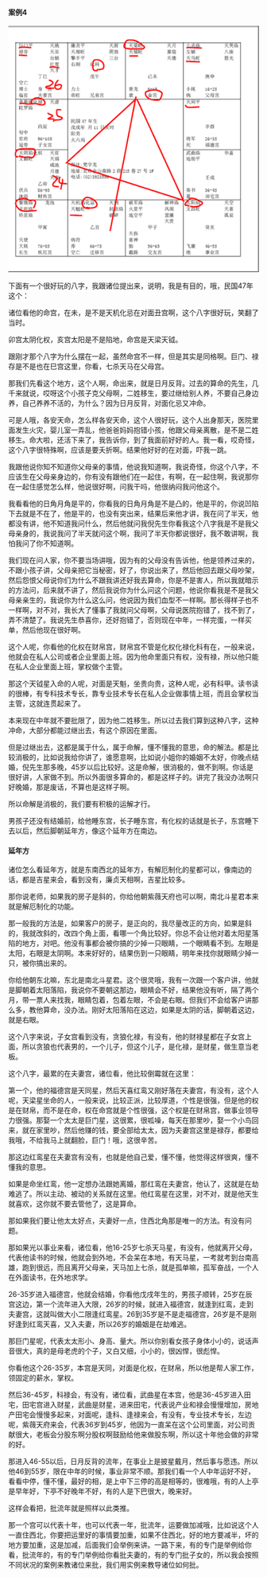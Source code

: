 #### 案例4

![图片](../img/案例4寅.jpg)

下面有一个很好玩的八字，我跟诸位提出来，说明，我是有目的，哦，民国47年这个：

诸位看他的命宫，在未，是不是天机化忌在对面丑宫啊，这个八字很好玩，笑翻了当时。

卯宫太阴化权，亥宫太阳是不是陷地，命宫是天梁天钺。

跟刚才那个八字为什么摆在一起，虽然命宫不一样，但是其实是同格啊。巨门、禄存是不是也在巳宫这里，你看，七杀天马在父母宫。

那我们先看这个地方，这个人啊，命出来，就是日月反背。过去的算命的先生，几千来就说，哎呀这个小孩子克父母啊，二姓移生，要过继给别人养，不要自己身边养，自己养养不活的，为什么？因为日月反背，对面化忌又冲命。

可是人哦，各安天命，怎么样各安天命，这个人很好玩，这个人出身那天，医院里面发生火灾，婴儿室一弄乱，他爸爸妈妈抱错小孩，他跟父母亲离散，是不是二姓移生。命大啦，还活下来了，我告诉你，到了我面前好好的人。我一看，哎奇怪，这个八字很特殊啊，应该是要夭折啊。结果他好好的在对面，吓我一跳。

我跟他说你知不知道你父母亲的事情，他说我知道啊，我说奇怪，你这个八字，不应该生在父母亲身边的，你有没有跟他们在一起住，有啊，在一起住啊，我说那你在一起住感觉怎么样，他说很好啊，问我干吗，他很纳闷我问他这个。

我看看他的日角月角是平的，你看我的日角月角是不是凸的，他是平的，你说凹陷下去就是不在了，他是平的，也没有突出来，结果后来他才讲，我在问了半天，他都没有讲，他不知道我问什么，然后他就问我倪先生你看我这个八字我是不是我父母亲身的，我说我问了半天就问这个啊，我问了半天你都说很好，我不敢讲啊，我怕我问了你不知道啊。

我们现在问人家，你不要当场讲哦，因为有的父母没有告诉他，他是领养过来的，不跟小孩子讲，父母亲把它当秘密，好了，你说出来了，然后他回去跟父母吵架，然后怨恨父母说你们为什么不跟我讲还好我去算命，你是不是害人，所以我就暗示的方法问，后来就不讲了，然后我说你为什么问这个问题，他说你看我是不是我父母亲亲生的，我说你为什么这么问，他说因为我们血型不一样啊。那长得样子也不一样啊，对不对，我长大了懂事了我就问父母啊，父母说医院抱错了，找不到了，弄不清楚了。我说先生恭喜你，还好抱错了，否则现在中年，一样完蛋，一样买单，然后他现在很好啊。

这个人呢，你看他的化权在财帛宫，财帛宫不管是化权化禄化科有在，一般来说，他就会在私人公司或者企业里面上班。因为他命里面只有权，没有禄，所以他只能在私人企业里面上班，掌权做个主管。

那这个天钺星入命的人呢，对面是天魁，坐贵向贵，这种人呢，必有科甲。读书读的很棒，有专科技术专长，靠专业技术专长在私人企业做事情上班，而且会掌权当主管，这就连贯起来了。

本来现在中年就不要批限了，因为他二姓移生。所以过去我们算到这种八字，这种冲命，大部分都能过继出去，有这个原因在里面。

但是过继出去，这都是属于什么，属于命解，懂不懂我的意思，命的解法。都是比较消极的，比如说我给你讲了，谁愿意啊，比如说小姐你的婚姻不太好，你晚点结婚，倪先生那多晚，45岁以后比较好。这是命解，很消极的，做不到啊。你话是很好讲，人家做不到。所以外面很多算命的，都是这样子的。讲完了我没办法啊只好晚婚，那是废话，不算也是这样子啊。

所以命解是消极的，我们要有积极的运解才行。

男孩子还没有结婚前，给他睡东宫，长子睡东宫，有化权的话就是长子，东宫睡下去以后，然后脚朝延年方，像这个延年方在南边。

#### 延年方 

诸位怎么看延年方，就是东南西北的延年方，有解厄制化的星都可以，像南边的话，都是吉星来会，看到没有，廉贞天相啊，吉星比较多。

那你说老师，如果我的房子是斜的，你给他朝紫薇天府也可以啊，南北斗星君本来就是解厄制化的功能。

那一般我的方法是，如果客户的房子，是正向的，我尽量改正的方向，如果是斜的，我就改斜的，改四个角上面，看哪一个角比较好。你总不会让他对着太阳星落陷的地方，对吧。他没有事都会被你搞的少掉一只眼睛，一个眼睛看不到。左眼是太阳，右眼是太阴啊。本来好好的，结果伤到一只眼睛，明年来找你就眼睛少掉一只，被你搞出来的。

你给他朝东北嘛，东北是南北斗星君。这个很灵哦，我有一次跟一个客户讲，他就是脚朝着太阳落陷，我说你不要朝这那边，眼睛会不好，结果他没有听，隔了两个月，带一票人来找我，眼睛包着，包着左眼，不会是右眼。但我们不会给客户讲那么多，教他算命，没办法。刚好太阳落陷在这边，如果是太阴的话，脚朝着这边，就是右眼。

这个八字来说，子女宫看到没有，贪狼化禄，有没有，他的财禄星都在子女宫上面，所以贪狼也代表男的，一个儿子，但这个儿子，是化禄，是财星，做生意当老板。

这个八字，最累的在夫妻宫，诸位看，他比较倒霉就在这里：

第一个，他的福德宫是天同星，然后天喜红鸾又刚好落在夫妻宫，有没有，这个人呢，天梁星坐命的人，一般来说，比较正派，比较厚道，个性是很强，但是他的权是在财帛，而不是在命，权在命宫就是个性很强，这个权是在财帛宫，做事业领导力很强。那娶一个太太是巨门星，这很累，很呱噪，每天在那里吵，娶一个小鸟回来，就在家里吵，然后他赚的钱，要全部给太太，因为夫妻宫这里是禄存，都要给我哦，不给我马上就翻脸，巨门！哦，这很辛苦。

那这边红鸾星在夫妻宫有没有，也就是他自己爱，懂不懂，他觉得这样很爽，懂不懂我的意思。

如果是命坐红鸾，他一定想办法跟她离婚，那红鸾在夫妻宫，他认了，这就是在劫难逃了。所以主动、被动的关系就在这里。他红鸾星在这里，对不对，就是他天生就喜欢，这你就不要去管他了，这是算命。

那如果我们要让他太太好点，夫妻好一点，住西北角那是唯一的方法。有没有问题。

那如果光以事业来看，诸位看，他16-25岁七杀天马星，有没有，他就离开父母，代表他读书的时候，他就会到外地，不会呆在本地，有天马星，一考就考到台南高雄，跑到很远，而且离开父母亲，天马加上七杀，就是孤单嘛，孤军奋战，一个人在外面读书，在外地求学。

26-35岁进入福德宫，他就会结婚，你看他戊戌年生的，男孩子顺转，25岁在辰宫这边，第一个流年进入大限，26岁的时候，就进入福德宫，就逢到红鸾，走到夫妻宫，这就叫做大小二限逢红鸾星。26到35岁是不是走福德宫，26岁是不是刚好逢到红鸾天喜，又入夫妻，所以26岁的婚姻是在劫难逃。

那巨门星呢，代表太太形小、身高、量大。所以你别看女孩子身体小小的，说话声音很大，真的是母老虎的个子，又白又细，小小的，很凶悍，很彪悍。

你看他这个26-35岁，本宫是天同，对面是化权，在财帛，所以他是帮人家工作，领固定的薪水，掌权。

然后36-45岁，科禄会，有没有，诸位看，武曲星在本宫，他是36-45岁进入田宅，田宅宫进入财星，武曲是财星，进来田宅，代表说产业和禄会慢慢增加，房地产田宅会慢慢多起来，对面呢，逢科、逢禄来会，有没有，专业技术专长，左边呢，紫薇天府来会，代表36岁到45岁，他因为一直呆在这个公司里面，对公司贡献很大，老板会分股东啊分股权啊鼓励给他来做股东啊，所以这十年他会做的非常的好。

那进入46-55以后，日月反背的流年，在事业上是披星戴月，然后事与愿违。所以他46到55岁，限在中年的时候，事业非常不顺。那我们看一个人中年运好不好，看看中停，懂不懂，最好的相，是上中下三停的高是相等的，很难哦，有的人上亭是早年好，下亭不好晚年不好，有的人是下巴很大，晚来好。

这样会看把，批流年就是照样以此类推。

那一个宫可以代表十年，也可以代表一年，批流年，运要做加减哦，比如说这个人一直住西北，你要把运里好的事情要加重，如果不住西北，好的地方要减半，坏的地方要加重，这是加减，后面我们会举例来讲。一路下来，有的专门是举例给你看，批流年的，有的专门举例给你看批夫妻的，有的专门批子女的，所以我会按照不同状况的案例来教诸位来批，我们用实例来教导诸位如何批。